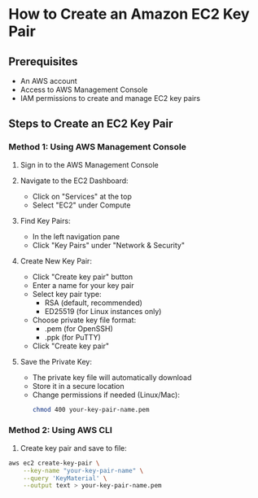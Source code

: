 # How to Create an Amazon EC2 Key Pair

## Prerequisites
- An AWS account
- Access to AWS Management Console
- IAM permissions to create and manage EC2 key pairs

## Steps to Create an EC2 Key Pair

### Method 1: Using AWS Management Console

1. Sign in to the AWS Management Console
2. Navigate to the EC2 Dashboard:
   - Click on "Services" at the top
   - Select "EC2" under Compute

3. Find Key Pairs:
   - In the left navigation pane
   - Click "Key Pairs" under "Network & Security"

4. Create New Key Pair:
   - Click "Create key pair" button
   - Enter a name for your key pair
   - Select key pair type:
     - RSA (default, recommended)
     - ED25519 (for Linux instances only)
   - Choose private key file format:
     - .pem (for OpenSSH)
     - .ppk (for PuTTY)
   - Click "Create key pair"

5. Save the Private Key:
   - The private key file will automatically download
   - Store it in a secure location
   - Change permissions if needed (Linux/Mac):
     ```bash
     chmod 400 your-key-pair-name.pem
     ```

### Method 2: Using AWS CLI

1. Create key pair and save to file:
```bash
aws ec2 create-key-pair \
    --key-name "your-key-pair-name" \
    --query 'KeyMaterial' \
    --output text > your-key-pair-name.pem
